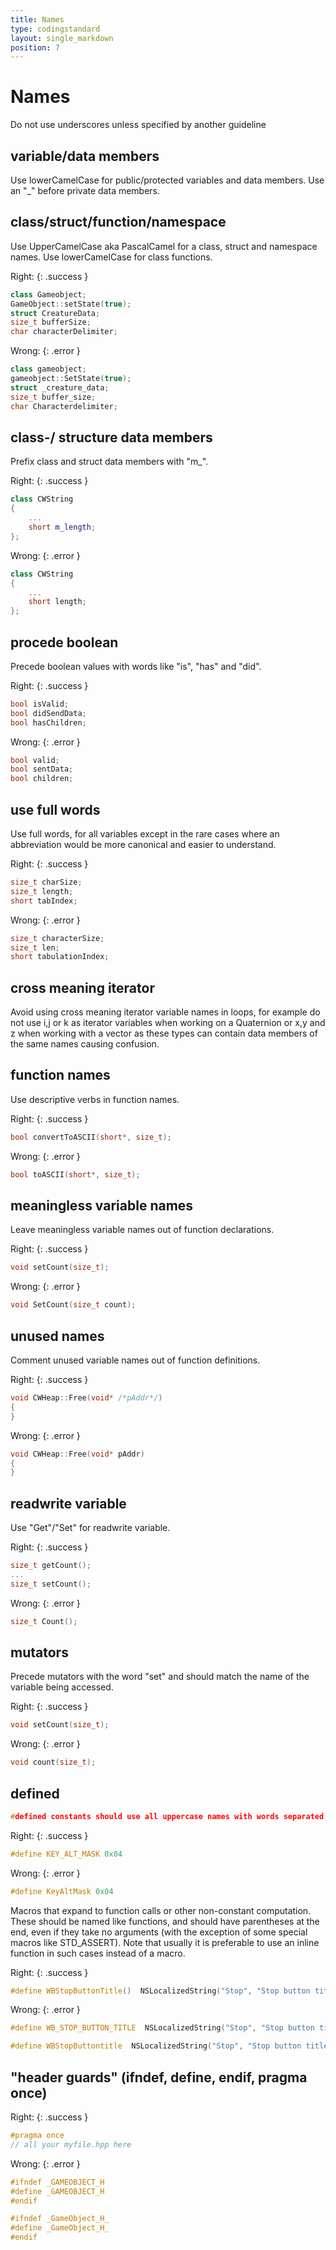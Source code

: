 ```yaml
---
title: Names
type: codingstandard
layout: single_markdown
position: 7
---
```

# Names

Do not use underscores unless specified by another guideline

## variable/data members

Use lowerCamelCase for public/protected variables and data members.
Use an "_" before private data members.

## class/struct/function/namespace

Use UpperCamelCase aka PascalCamel for a class, struct and namespace names.
Use lowerCamelCase for class functions.

Right:
{: .success }

```cpp
class Gameobject;
GameObject::setState(true);
struct CreatureData;
size_t bufferSize;
char characterDelimiter;
```

Wrong:
{: .error }

```cpp
class gameobject;
gameobject::SetState(true);
struct _creature_data;
size_t buffer_size;
char Characterdelimiter;
```

## class-/ structure data members

Prefix class and struct data members with "m_".

Right:
{: .success }

```cpp
class CWString
{
    ...
    short m_length;
};
```

Wrong:
{: .error }

```cpp
class CWString
{
    ...
    short length;
};
```

## procede boolean

Precede boolean values with words like "is", "has" and "did".

Right:
{: .success }

```cpp
bool isValid;
bool didSendData;
bool hasChildren;
```

Wrong:
{: .error }

```cpp
bool valid;
bool sentData;
bool children;
```

## use full words

Use full words, for all variables except in the rare cases where an abbreviation would be more canonical and easier to understand.

Right:
{: .success }

```cpp
size_t charSize;
size_t length;
short tabIndex;
```

Wrong:
{: .error }

```cpp
size_t characterSize;
size_t len;
short tabulationIndex;
```

## cross meaning iterator

Avoid using cross meaning iterator variable names in loops, for example do not use i,j or k as iterator variables when working on a Quaternion or x,y and z when working with a vector as these types can contain data members of the same names causing confusion.

## function names

Use descriptive verbs in function names.

Right:
{: .success }

```cpp
bool convertToASCII(short*, size_t);
```

Wrong:
{: .error }

```cpp
bool toASCII(short*, size_t);
```

## meaningless variable names

Leave meaningless variable names out of function declarations.

Right:
{: .success }

```cpp
void setCount(size_t);
```

Wrong:
{: .error }

```cpp
void SetCount(size_t count);
```

## unused names

Comment unused variable names out of function definitions.

Right:
{: .success }

```cpp
void CWHeap::Free(void* /*pAddr*/)
{
}
```

Wrong:
{: .error }

```cpp
void CWHeap::Free(void* pAddr)
{
}
```

## readwrite variable

Use "Get"/"Set" for readwrite variable.

Right:
{: .success }

```cpp
size_t getCount();
...
size_t setCount();
```

Wrong:
{: .error }

```cpp
size_t Count();
```

## mutators

Precede mutators with the word "set" and should match the name of the variable being accessed.

Right:
{: .success }

```cpp
void setCount(size_t);
```

Wrong:
{: .error }

```cpp
void count(size_t);
```

## defined

```cpp
#defined constants should use all uppercase names with words separated by underscores.
```

Right:
{: .success }

```cpp
#define KEY_ALT_MASK 0x04
```

Wrong:
{: .error }

```cpp
#define KeyAltMask 0x04
```

Macros that expand to function calls or other non-constant computation. These should be named like functions, and should have parentheses at the end, even if they take no arguments (with the exception of some special macros like STD_ASSERT). Note that usually it is preferable to use an inline function in such cases instead of a macro.

Right:
{: .success }

```cpp
#define WBStopButtonTitle()  NSLocalizedString("Stop", "Stop button title")
```

Wrong:
{: .error }

```cpp
#define WB_STOP_BUTTON_TITLE  NSLocalizedString("Stop", "Stop button title")

#define WBStopButtontitle  NSLocalizedString("Stop", "Stop button title")
```

## "header guards" (ifndef, define, endif, pragma once)

Right:
{: .success }
```cpp
#pragma once
// all your myfile.hpp here
```

Wrong:
{: .error }
```cpp
#ifndef _GAMEOBJECT_H
#define _GAMEOBJECT_H
#endif
```

```cpp
#ifndef _GameObject_H_
#define _GameObject_H_
#endif
```